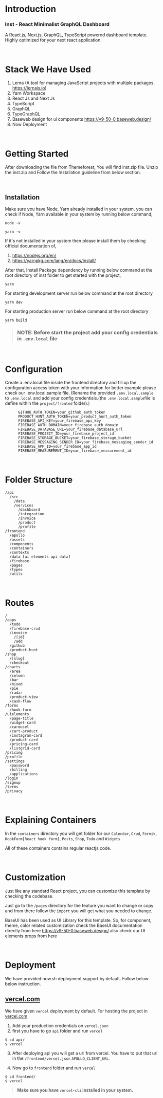 # Introduction

### Inst - React Minimalist GraphQL Dashboard

A React.js, Next.js, GraphQL, TypeScript powered dashboard template. Highly optimized for your next react application.


<br>

# Stack We Have Used

1. Lerna (A tool for managing JavaScript projects with multiple packages. https://lernajs.io)
2. Yarn Workspace
3. React Js and Next Js
4. TypeScript
5. GraphQL
6. TypeGraphQL
7. Baseweb design for ui components https://v9-50-0.baseweb.design/
8. Now Deployment

<br>

# Getting Started

After downloading the file from Themeforest, You will find inst.zip file. Unzip the inst.zip and Follow the Installation guideline from below section.

<br>

## Installation

Make sure you have Node, Yarn already installed in your system. you can check if Node, Yarn available in your system by running below command,

```
node -v

yarn -v
```

If it's not installed in your system then please install them by checking official documentation of,

1. https://nodejs.org/en/
2. https://yarnpkg.com/lang/en/docs/install/

After that, Install Package dependency by running below command at the root directory of inst folder to get started with the project,

```
yarn
```

For starting development server run below command at the root directory

```
yarn dev
```

For starting production server run below command at the root directory

```
yarn build
```

> ### NOTE: Before start the project add your config credentials in `.env.local` file

<br/>

# Configuration

Create a .env.local file inside the frontend directory and fill up the configuration access token with your information for better example please check our .env.local.sample file.
(Rename the provided `.env.local.sample` to `.env.local` and add your config credentials.(the `.env.local.sample`file is define within the `project/fronted` folder).)

```.env
      GITHUB_AUTH_TOKEN=your_github_auth_token
      PRODUCT_HUNT_AUTH_TOKEN=your_product_hunt_auth_token
      FIREBASE_API_KEY=your_firebase_api_key
      FIREBASE_AUTH_DOMAIN=your_firebase_auth_domain
      FIREBASE_DATABASE_URL=your_firebase_database_url
      FIREBASE_PROJECT_ID=your_firebase_project_id
      FIREBASE_STORAGE_BUCKET=your_firebase_storage_bucket
      FIREBASE_MESSAGING_SENDER_ID=your_firebase_messaging_sender_id
      FIREBASE_APP_ID=your_firebase_app_id
      FIREBASE_MEASUREMENT_ID=your_firebase_measurement_id
```

<br/>

# Folder Structure

```
/api
  /src
    /data
    /services
      /dashboard
      /integration
      /invoice
      /product
      /profile
/frontend
  /apollo
  /assets
  /components
  /containers
  /contexts
  /data [ui elements api data]
  /firebase
  /pages
  /types
  /utils
```

<br/>

# Routes

```
/
/apps
  /todo
  /firebase-crud
  /invoice
    /[id]
    /add
  /github
  /product-hunt
/shop
  /[slug]
  /checkout
/charts
  /area
  /column
  /bar
  /mixed
  /pie
  /radar
  /product-view
  /cash-flow
/forms
  /hook-form
/uielements
  /page-title
  /widget-card
  /carousel
  /cart-product
  /instagram-card
  /product-card
  /pricing-card
  /listgrid-card
/pricing
/profile
/settings
  /password
  /billing
  /applications
/login
/signup
/terms
/privacy
```

<br/>

# Explaining Containers

In the `containers` directory you will get folder for our `Calendar`, `Crud`, `Formik`, `HookForm[React hook form]`, `Posts`, `Shop`, `Todo` and `Widgets`.

All of these containers contains regular reactjs code.

<br/>

# Customization

Just like any standard React project, you can customize this template by checking the codebase.

Just go to the `/pages` directory for the feature you want to change or copy and from there follow the `import` you will get what you needed to change.

BaseUI has been used as UI Library for this template. So, for component, theme, color related customization check the BaseUI documentation directly from here https://v9-50-0.baseweb.design/ also check our UI elements props from here 

<br/>

# Deployment

We have provided now.sh deployment support by default. Follow below below instruction.

## [vercel.com](https://vercel.com)

We have given `vercel` deployment by default. For hosting the project in [vercel.com](https://vercel.com).

1.  Add your production credentials on `vercel.json`
2.  first you have to go `api` folder and run `vercel`

```
$ cd api/
$ vercel

```

3.  After deploying api you will get a url from vercel. You have to put that url in the `/frontend/vercel.json` `APOLLO_CLIENT_URL`.

4.  Now go to `frontend` folder and run `vercel`

```
$ cd frontend/
$ vercel

```

> **Make sure you have `vercel-cli` installed in your system.**
